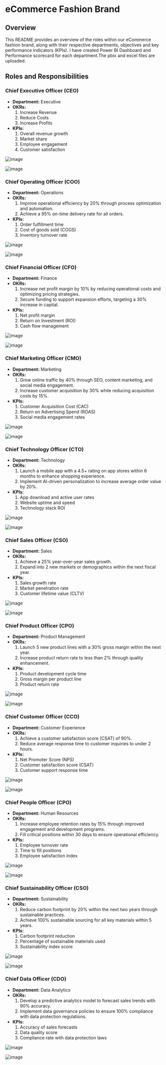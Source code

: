 # eCommerce Fashion Brand

## Overview
This README provides an overview of the roles within our eCommerce fashion brand, along with their respective departments, objectives and key performance indicators (KPIs).
I have created Power BI Dashboard and Performance scorecard for each department.The pbix and excel files are uploaded.

## Roles and Responsibilities

### Chief Executive Officer (CEO)
- **Department:** Executive
- **OKRs:**
  1. Increase Revenue
  2. Reduce Costs
  3. Increase Profits
- **KPIs:**
  1. Overall revenue growth
  2. Market share
  3. Employee engagement
  4. Customer satisfaction

![image](https://github.com/SwetaDixit/CXO_Executive_Dashboards/assets/143870019/e7454fb2-16af-480a-8eda-990cce09989f)

![image](https://github.com/SwetaDixit/CXO_Executive_Dashboards/assets/143870019/1d93fbef-e0c6-4b6f-95c3-f7954a1bc6ae)


### Chief Operating Officer (COO)
- **Department:** Operations
- **OKRs:**
  1. Improve operational efficiency by 20% through process optimization and automation.
  2. Achieve a 95% on-time delivery rate for all orders.
- **KPIs:**
  1. Order fulfillment time
  2. Cost of goods sold (COGS)
  3. Inventory turnover rate

![image](https://github.com/SwetaDixit/CXO_Executive_Dashboards/assets/143870019/d9a6edc6-a768-4ca8-acda-5501b1c1ebdd)

![image](https://github.com/SwetaDixit/CXO_Executive_Dashboards/assets/143870019/73d4c621-787b-4995-bb58-930f49036847)


### Chief Financial Officer (CFO)
- **Department:** Finance
- **OKRs:**
  1. Increase net profit margin by 10% by reducing operational costs and optimizing pricing strategies.
  2. Secure funding to support expansion efforts, targeting a 30% increase in capital.
- **KPIs:**
  1. Net profit margin
  2. Return on Investment (ROI)
  3. Cash flow management


![image](https://github.com/SwetaDixit/CXO_Executive_Dashboards/assets/143870019/075cf940-2eba-49ca-9550-ff24acca3ce8)

![image](https://github.com/SwetaDixit/CXO_Executive_Dashboards/assets/143870019/239ea47f-3d82-40cb-8f74-f778025a5ff4)


### Chief Marketing Officer (CMO)
- **Department:** Marketing
- **OKRs:**
  1. Grow online traffic by 40% through SEO, content marketing, and social media engagement.
  2. Increase customer acquisition by 30% while reducing acquisition costs by 15%.
- **KPIs:**
  1. Customer Acquisition Cost (CAC)
  2. Return on Advertising Spend (ROAS)
  3. Social media engagement rates

![image](https://github.com/SwetaDixit/CXO_Executive_Dashboards/assets/143870019/b2ce0761-23f3-492b-a601-2ac6a348633b)

![image](https://github.com/SwetaDixit/CXO_Executive_Dashboards/assets/143870019/186485f8-c93f-4ecb-b958-861761da9383)




### Chief Technology Officer (CTO)
- **Department:** Technology
- **OKRs:**
  1. Launch a mobile app with a 4.5+ rating on app stores within 6 months to enhance shopping experience.
  2. Implement AI-driven personalization to increase average order value by 20%.
- **KPIs:**
  1. App download and active user rates
  2. Website uptime and speed
  3. Technology stack ROI

![image](https://github.com/SwetaDixit/CXO_Executive_Dashboards/assets/143870019/3c88e1b1-e4b4-47b9-b352-25a8b4718bb8)

![image](https://github.com/SwetaDixit/CXO_Executive_Dashboards/assets/143870019/29754ef4-63f6-4933-adfb-4a96e82d3b10)



### Chief Sales Officer (CSO)
- **Department:** Sales
- **OKRs:**
  1. Achieve a 25% year-over-year sales growth.
  2. Expand into 2 new markets or demographics within the next fiscal year.
- **KPIs:**
  1. Sales growth rate
  2. Market penetration rate
  3. Customer lifetime value (CLTV)

![image](https://github.com/SwetaDixit/CXO_Executive_Dashboards/assets/143870019/de249253-a534-4ea5-9e73-459afedb1d91)

![image](https://github.com/SwetaDixit/CXO_Executive_Dashboards/assets/143870019/7f9c5196-260f-4171-8b06-b62c7bce31ca)



### Chief Product Officer (CPO)
- **Department:** Product Management
- **OKRs:**
  1. Launch 5 new product lines with a 30% gross margin within the next year.
  2. Increase product return rate to less than 2% through quality enhancement.
- **KPIs:**
  1. Product development cycle time
  2. Gross margin per product line
  3. Product return rate


![image](https://github.com/SwetaDixit/CXO_Executive_Dashboards/assets/143870019/8dbd5160-f5fb-4065-8831-c85d3de06bb5)

![image](https://github.com/SwetaDixit/CXO_Executive_Dashboards/assets/143870019/ec38e76d-5b12-4707-aeb9-03f7ed986aed)


### Chief Customer Officer (CCO)
- **Department:** Customer Experience
- **OKRs:**
  1. Achieve a customer satisfaction score (CSAT) of 90%.
  2. Reduce average response time to customer inquiries to under 2 hours.
- **KPIs:**
  1. Net Promoter Score (NPS)
  2. Customer satisfaction score (CSAT)
  3. Customer support response time

![image](https://github.com/SwetaDixit/CXO_Executive_Dashboards/assets/143870019/3adf0662-8d00-4bf9-9927-7bad4b6de8e4)

![image](https://github.com/SwetaDixit/CXO_Executive_Dashboards/assets/143870019/65ca7d2a-ae58-4623-b37b-f2a654fbcf72)


### Chief People Officer (CPO)
- **Department:** Human Resources
- **OKRs:**
  1. Increase employee retention rates by 15% through improved engagement and development programs.
  2. Fill critical positions within 30 days to ensure operational efficiency.
- **KPIs:**
  1. Employee turnover rate
  2. Time to fill positions
  3. Employee satisfaction index

![image](https://github.com/SwetaDixit/CXO_Executive_Dashboards/assets/143870019/8b3b951e-6628-40dd-8e65-01268eb48ad2)

![image](https://github.com/SwetaDixit/CXO_Executive_Dashboards/assets/143870019/cfc10d8e-e39d-4d46-99e7-53e7dad65c88)


### Chief Sustainability Officer (CSO)
- **Department:** Sustainability
- **OKRs:**
  1. Reduce carbon footprint by 20% within the next two years through sustainable practices.
  2. Achieve 100% sustainable sourcing for all key materials within 5 years.
- **KPIs:**
  1. Carbon footprint reduction
  2. Percentage of sustainable materials used
  3. Sustainability index score

![image](https://github.com/SwetaDixit/CXO_Executive_Dashboards/assets/143870019/461b9da6-2527-4eb8-a823-6fb4db23f6cd)

![image](https://github.com/SwetaDixit/CXO_Executive_Dashboards/assets/143870019/07a93aed-d2a5-415f-b861-cd9650827515)



### Chief Data Officer (CDO)
- **Department:** Data Analytics
- **OKRs:**
  1. Develop a predictive analytics model to forecast sales trends with 90% accuracy.
  2. Implement data governance policies to ensure 100% compliance with data protection regulations.
- **KPIs:**
  1. Accuracy of sales forecasts
  2. Data quality score
  3. Compliance rate with data protection laws


![image](https://github.com/SwetaDixit/CXO_Executive_Dashboards/assets/143870019/6d60d2b8-8199-476f-b7f8-12498ef21346)

![image](https://github.com/SwetaDixit/CXO_Executive_Dashboards/assets/143870019/ff92da16-3461-418d-8be9-92846ded04b1)


